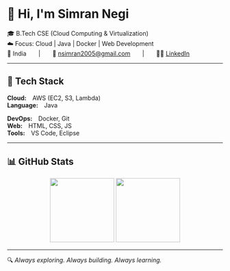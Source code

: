 # 👋 Hi, I'm Simran Negi

🎓 B.Tech CSE (Cloud Computing & Virtualization)  
☁️ Focus: Cloud | Java | Docker | Web Development  
📍 India  |  📧 [nsimran2005@gmail.com](mailto:nsimran2005@gmail.com)  |  👩‍💻 [LinkedIn](https://www.linkedin.com/in/simran-negi-514868249/)

---

## 🚀 Tech Stack

**Cloud:** AWS (EC2, S3, Lambda)  
**Language:** Java

**DevOps:** Docker, Git  
**Web:** HTML, CSS, JS  
**Tools:** VS Code, Eclipse

---

## 📊 GitHub Stats

<div align="center">
  <img src="https://github-readme-stats.vercel.app/api?username=simran-n17&show_icons=true&theme=default" height="150"/>
  <img src="https://github-readme-stats.vercel.app/api/top-langs/?username=simran-n17&layout=compact&theme=default" height="150"/>
</div>

---

🔍 *Always exploring. Always building. Always learning.*
